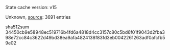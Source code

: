 State cache version: v15

Unknown, [source](https://dxvkcachehost.codepotatoes.de): 3691 entries

sha512sum 34450cb9e58948ec519716b4fd6a4818d4cc3157c80c5bd6f01f9043d2fba398e72cc84c3622d49bd38ea9afa4824138f83fd3eb0042261263adf0afcfb59e02
